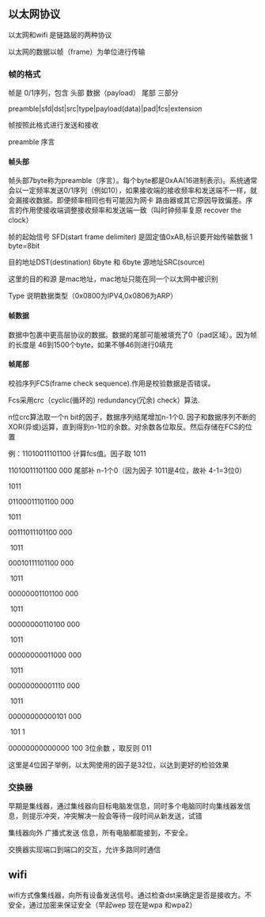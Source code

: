 ## 以太网协议

以太网和wifi 是链路层的两种协议

以太网的数据以帧（frame）为单位进行传输

### 帧的格式

帧是 0/1序列，包含 头部  数据（payload） 尾部 三部分

preamble|sfd|dst|src|type|payload(data)|pad|fcs|extension

帧按照此格式进行发送和接收

preamble 序言

#### 帧头部

帧头部7byte称为preamble（序言）。每个byte都是0xAA(16进制表示)。系统通常会以一定频率发送0/1序列（例如10），如果接收端的接收频率和发送端不一样，就会漏接收数据。即便频率相同也有可能因为网卡 路由器或其它原因导致偏差。序言的作用使接收端调整接收频率和发送端一致（叫时钟频率复原 recover the clock）

帧的起始信号 SFD(start frame delimiter) 是固定值0xAB,标识要开始传输数据 1 byte=8bit

目的地址DST(destination) 6byte 和 6byte 源地址SRC(source)

这里的目的和源 是mac地址，mac地址只能在同一个以太网中被识别

Type 说明数据类型（0x0800为IPV4,0x0806为ARP）

#### 帧数据

数据中包裹中更高层协议的数据。数据的尾部可能被填充了0（pad区域）。因为帧的长度是 46到1500个byte，如果不够46则进行0填充

#### 帧尾部

校验序列FCS(frame check sequence).作用是校验数据是否错误。

Fcs采用crc（cyclic(循环的) redundancy(冗余) check）算法.

n位crc算法取一个n bit的因子，数据序列结尾增加n-1个0. 因子和数据序列不断的XOR(异或)运算，直到得到n-1位的余数。对余数各位取反。然后存储在FCS的位置

例：11010011101100 计算fcs值。因子取 1011

11010011101100   000  尾部补 n-1个0（因为因子 1011是4位，故补 4-1=3位0）

1011

01100011101100   000

  1011

00111011101100   000

​     1011

00010111101100   000

​       1011

00000001101100   000

​                1011

00000000110100   000

​                  1011

00000000011000   000

​                    1011

00000000001110   000

​                      1011

00000000000101   000

​                        101   1

00000000000000    100  3位余数 ，取反则 011

这里是4位因子举例，以太网使用的因子是32位，以达到更好的检验效果

### 交换器

早期是集线器，通过集线器向目标电脑发信息，同时多个电脑同时向集线器发信息，则提示冲突，冲突解决一般会等待一段时间从新发送，试错

集线器向外 广播式发送 信息，所有电脑都能接到，不安全。

交换器实现端口到端口的交互，允许多路同时通信

## wifi

wifi方式像集线器，向所有设备发送信号。通过检查dst来确定是否是接收方。不安全，通过加密来保证安全（早起wep 现在是wpa 和wpa2）





